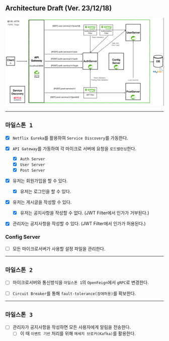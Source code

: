 ## Architecture Draft (Ver. 23/12/18)

![](architecture.png)

---

## `마일스톤 1`

- [x] `Netflix Eureka`를 활용하여 `Service Discovery`를 가동한다.

- [x] `API Gateway`를 가동하여 각 마이크로 서버에 요청을 `로드밸런싱`한다.
  - [x] `Auth Server`
  - [x] `User Server`
  - [x] `Post Server`

- [x] 유저는 회원가입을 할 수 있다.
  - [x] 유저는 로그인을 할 수 있다.

- [x] 유저는 게시글을 작성할 수 있다.
  - [x] 유저는 공지사항을 작성할 수 없다. (JWT Filter에서 인가가 거부된다.)

- [x] 관리자는 공지사항을 작성할 수 있다. (JWT Filter에서 인가가 허용된다.)

### Config Server

- [ ] 모든 마이크로서버가 사용할 설정 파일을 관리한다.


---

## `마일스톤 2`

- [ ] 마이크로서버와 통신방식을 `마일스톤 1`의 `OpenFeign`에서 `gRPC`로 변경한다.

- [ ] `Circuit Breaker`를 통해 `fault-tolerance(장애허용)`를 확보한다.

---

## `마일스톤 3`

- [ ] 관리자가 공지사항을 작성하면 모든 사용자에게 알림을 전송한다.
  - [ ] 이 때 `이벤트 기반` 처리를 위해 `메세지 브로커(Kafka)`를 활용한다.